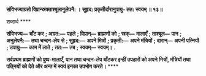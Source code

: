 **संविभज्याग्रतो विप्रान्स्रक्ताश्बूलानुलेपनै: ।** **सुहृद: प्रकृतीर्दारानुपायु– तत: स्वयम् ॥ १३॥** 

शब्दार्थ **** 

**संविभज्य—** **बाँट कर** **; अग्रत:—** **पहले** **; विप्रान्—** **ब्राह्मणों को** **; स्रक्—** **मालाएँ** **; ताश्बूल—** **पान** **; अनुलेपनै:—** **तथा चन्दन-लेप** **से** **; सुहृद:—** **अपने मित्रों** **; प्रकृती:—** **अपने मंत्रियों** **; दारान्—** **अपनी पत्नियों** **; उपायु–—** **काम में लाते** **; तत:—** **तब** **; स्वयम्—** **स्वयम्।** **.** 

**सर्वप्रथम ब्राह्मणों को पुष्प-मालाएँ, पान तथा चन्दन-लेप बाँटकर इन्हीं उपहारों को अपने** **मित्रों, मंत्रियों तथा पति्नयों को देते और अन्त में स्वयं इनका उपभोग करते।** **** 